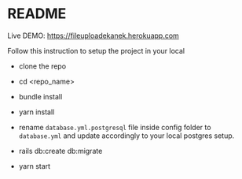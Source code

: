 # README

Live DEMO: https://fileuploadekanek.herokuapp.com

Follow this instruction to setup the project in your local

- clone the repo

- cd <repo_name>

- bundle install
- yarn install
- rename `database.yml.postgresql` file inside config folder to `database.yml` and update accordingly to your local postgres setup.
- rails db:create db:migrate

- yarn start

